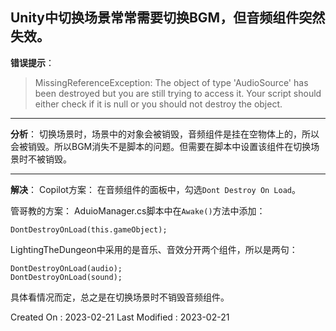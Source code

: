 ## Unity中切换场景常常需要切换BGM，但音频组件突然失效。

**错误提示**：
> MissingReferenceException: The object of type 'AudioSource' has been destroyed but you are still trying to access it.
> Your script should either check if it is null or you should not destroy the object.

---

**分析**：
切换场景时，场景中的对象会被销毁，音频组件是挂在空物体上的，所以会被销毁。所以BGM消失不是脚本的问题。但需要在脚本中设置该组件在切换场景时不被销毁。

---

**解决**：
Copilot方案：
在音频组件的面板中，勾选`Dont Destroy On Load`。

管哥教的方案：
AduioManager.cs脚本中在`Awake()`方法中添加：
```
DontDestroyOnLoad(this.gameObject);
```

LightingTheDungeon中采用的是音乐、音效分开两个组件，所以是两句：
```
DontDestroyOnLoad(audio);
DontDestroyOnLoad(sound);
```

具体看情况而定，总之是在切换场景时不销毁音频组件。

Created On : 2023-02-21
Last Modified : 2023-02-21